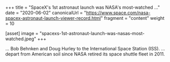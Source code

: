+++
title = "SpaceX's 1st astronaut launch was NASA's most-watched ..."
date = "2020-06-02"
canonicalUrl = "https://www.space.com/nasa-spacex-astronaut-launch-viewer-record.html"
fragment = "content"
weight = 10

[asset]
    image = "spacexs-1st-astronaut-launch-was-nasas-most-watched.jpeg"
+++

... Bob Behnken and Doug Hurley to the International Space Station (ISS). 
... depart from American soil since NASA retired its space shuttle fleet in 
2011.
